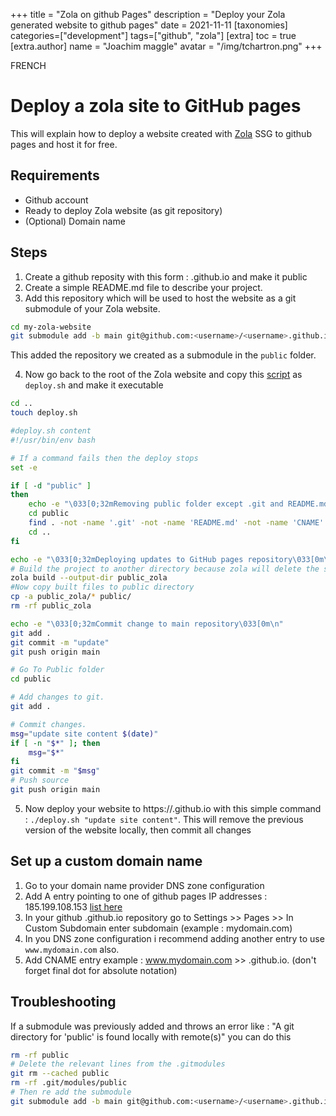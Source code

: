 +++
title = "Zola on github Pages"
description = "Deploy your Zola generated website to github pages"
date = 2021-11-11
[taxonomies]
categories=["development"]
tags=["github", "zola"]
[extra]
toc = true
[extra.author]
name = "Joachim maggle"
avatar = "/img/tchartron.png"
+++

FRENCH
# Deploy a zola site to GitHub pages

This will explain how to deploy a website created with [Zola](https://www.getzola.org/) SSG to github pages and host it for free.

## Requirements 

- Github account
- Ready to deploy Zola website (as git repository)
- (Optional) Domain name

## Steps

1. Create a github reposity with this form : <username>.github.io and make it public
2. Create a simple README.md file to describe your project.
3. Add this repository which will be used to host the website as a git submodule of your Zola website.

```bash
cd my-zola-website
git submodule add -b main git@github.com:<username>/<username>.github.io.git public
```
This added the repository we created as a submodule in the `public` folder.

4. Now go back to the root of the Zola website and copy this [script](https://github.com/tchartron/tchartron-zola/blob/main/deploy-github.sh) as `deploy.sh` and make it executable

```bash
cd ..
touch deploy.sh

#deploy.sh content
#!/usr/bin/env bash

# If a command fails then the deploy stops
set -e

if [ -d "public" ]
then
    echo -e "\033[0;32mRemoving public folder except .git and README.md and CNAME \033[0m\n"
    cd public
    find . -not -name '.git' -not -name 'README.md' -not -name 'CNAME' -delete
    cd ..
fi

echo -e "\033[0;32mDeploying updates to GitHub pages repository\033[0m\n"
# Build the project to another directory because zola will delete the submodule /public otherwise
zola build --output-dir public_zola
#Now copy built files to public directory
cp -a public_zola/* public/
rm -rf public_zola

echo -e "\033[0;32mCommit change to main repository\033[0m\n"
git add .
git commit -m "update"
git push origin main

# Go To Public folder
cd public

# Add changes to git.
git add .

# Commit changes.
msg="update site content $(date)"
if [ -n "$*" ]; then
    msg="$*"
fi
git commit -m "$msg"
# Push source
git push origin main
```

5. Now deploy your website to https://<username>.github.io with this simple command : `./deploy.sh "update site content"`.
This will remove the previous version of the website locally, then commit all changes

## Set up a custom domain name

1. Go to your domain name provider DNS zone configuration
2. Add A entry pointing to one of github pages IP addresses : 185.199.108.153 [list here]((https://docs.github.com/en/pages/configuring-a-custom-domain-for-your-github-pages-site/managing-a-custom-domain-for-your-github-pages-site#configuring-an-apex-domain))
3. In your github <username>.github.io repository go to Settings >> Pages >> In Custom Subdomain enter subdomain (example : mydomain.com)
4. In you DNS zone configuration i recommend adding another entry to use `www.mydomain.com` also.
5. Add CNAME entry example : www.mydomain.com >> <username>.github.io. (don't forget final dot for absolute notation)

## Troubleshooting
If a submodule was previously added and throws an error like : "A git directory for 'public' is found locally with remote(s)" you can do this

```bash
rm -rf public
# Delete the relevant lines from the .gitmodules
git rm --cached public
rm -rf .git/modules/public
# Then re add the submodule
git submodule add -b main git@github.com:<username>/<username>.github.io.git public
```

